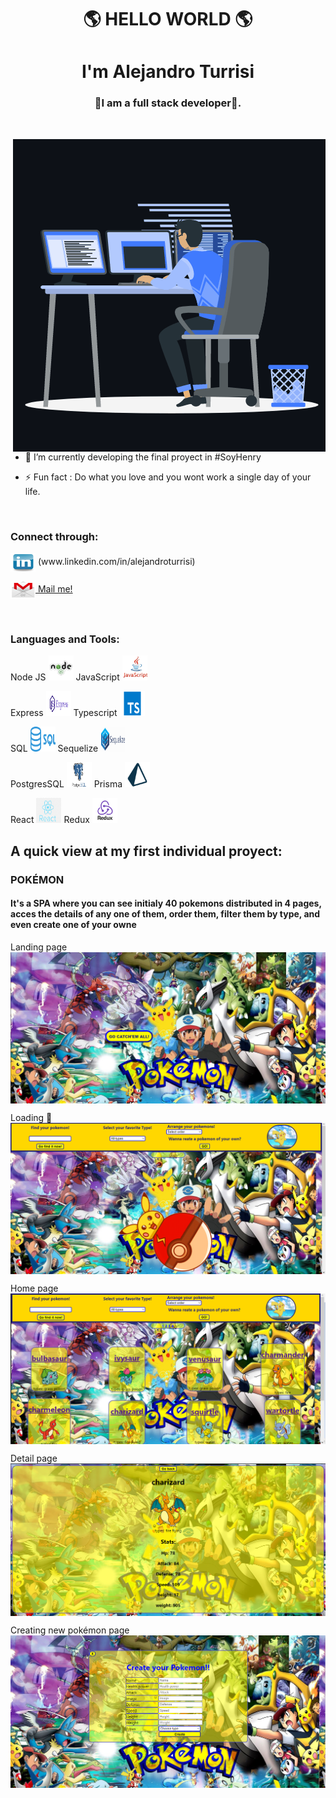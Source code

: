 <h1 align="center">🌎 HELLO WORLD 🌎</h1>
<h1 align="center">I'm Alejandro Turrisi</h1>
<h3 align="center">🌟I am a full stack developer🌟.</h3>

<br>

<p><img align="right" src="https://github.com/turrisi/turrisi/blob/main/img/working.gif" alt="ale" /></p>


- 🌱 I’m currently developing the final proyect in #SoyHenry

- ⚡ Fun fact : Do what you love and you wont work a single day of your life.

<br>

<h3 align="left">Connect through:</h3>
<p align="left">
<img align="center"
      src="https://github.com/turrisi/turrisi/blob/main/img/LinkLogo.png"
      alt="ale" height="30" width="40" />
(www.linkedin.com/in/alejandroturrisi)
</p>
<p align="left">

<a href="mailto:dip.aturrisi@gmail.com" target="mailto:dip.aturrisi@gmail.com">
<img align="center"
      src="https://github.com/turrisi/turrisi/blob/main/img/MailLogo.png"
      alt="ale" height="30" width="40" />
    Mail me!</a>
</p>

<br>

<h3 align="left">Languages and Tools:</h3>
<p align="left">
<a> Node JS
    <img src="https://github.com/turrisi/turrisi/blob/main/img/NodeLogo.png" alt="Node" width="40" height="40" /> </a>
<a> JavaScript
    <img src="https://github.com/turrisi/turrisi/blob/main/img/JSLogo.png" alt="JS" width="40" height="40" /> </a>
<p align="left">
<a> Express
    <img src="https://github.com/turrisi/turrisi/blob/main/img/ExpressLogo.png" alt="express" width="40" height="40" /> </a>
<a> Typescript
    <img src="https://github.com/turrisi/turrisi/blob/main/img/TSLogo.png" alt="TS" width="40" height="40" /> </a>
<p align="left">
<a> SQL
    <img src="https://github.com/turrisi/turrisi/blob/main/img/SqlLogo.png" alt="sql" width="40" height="40" /> </a>
<a> Sequelize
    <img src="https://github.com/turrisi/turrisi/blob/main/img/sequelizeLogo.png" alt="sequalize" width="40" height="40" /> </a>
<p align="left">
<a> PostgresSQL
    <img src="https://github.com/turrisi/turrisi/blob/main/img/pngwing.com.png" alt="psql" width="40" height="40" /> </a>
<a> Prisma
    <img src="https://github.com/turrisi/turrisi/blob/main/img/prismaLogo.png" alt="prisma" width="40" height="40" /> </a>
<p align="left">
<a> React
    <img src="https://github.com/turrisi/turrisi/blob/main/img/ReactLogo.png" alt="react" width="40" height="40" /> </a>
<a> Redux
    <img src="https://github.com/turrisi/turrisi/blob/main/img/ReduxLogo.png" alt="reux" width="40" height="40" /> </a>

<br>

<h2>A quick view at my first individual proyect:</h2>
<h3 href="https://github.com/turrisi/PI-Pokemons">POKÉMON</h3>

<h4>It's a SPA where you can see initialy 40 pokemons distributed in 4 pages, acces the details of any one of them, order them, filter them by type, and even create one of your owne</h4>

<p>Landing page
<img align="center"
    src="https://github.com/turrisi/turrisi/blob/main/img/landing.png"
    alt="landing" />
</p>
<p>Loading 🥰
<img align="center"
    src="https://github.com/turrisi/turrisi/blob/main/img/loading.png"
    alt="loading" />
</p>
<p>Home page
<img align="center"
    src="https://github.com/turrisi/turrisi/blob/main/img/home.png"
    alt="home" />
</p>
<p>Detail page
<img align="center"
    src="https://github.com/turrisi/turrisi/blob/main/img/detail.png"
    alt="detail" />
</p>
<p>Creating new pokémon page
<img align="center"
    src="https://github.com/turrisi/turrisi/blob/main/img/create.png"
    alt="create" />
</p>
<br>
